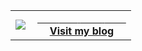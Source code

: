<table width="100%"  border="0" cellpadding="0" cellspacing="0">
  <tr>
    <td align="center">
      <img align="left" src="https://github-readme-stats.vercel.app/api?username=crazy0x70&show_icons=true&theme=dracula" />
    </td>
    <td align="center">
      <a href="https://py2.org">
        <span>&nbsp;&nbsp;&nbsp;&nbsp;&nbsp;&nbsp;&nbsp;</span>
        <span>&nbsp;&nbsp;&nbsp;&nbsp;&nbsp;&nbsp;&nbsp;</span>
        <span>&nbsp;&nbsp;&nbsp;&nbsp;&nbsp;&nbsp;&nbsp;&nbsp;</span>
        <span>&nbsp;&nbsp;&nbsp;&nbsp;&nbsp;&nbsp;&nbsp;&nbsp;</span>
        <br>
        <strong>Visit my blog</strong>
    </td>
  </tr>
</table>
